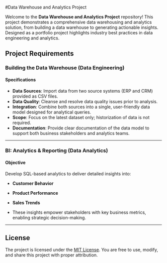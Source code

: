 #Data Warehouse and Analytics Project

Welcome to the **Data Warehouse and Analytics Project** repository!
This project demonstrates a comprehensive data warehousing and analytics solution, from building a data warehouse to generating actionable insights. Designed as a portfolio project highlights industry best practices in data engineering and analytics.

## Project Requirements

### Building the Data Warehouse (Data Engineering)

#### Specifications
  - **Data Sources**: Import data from two source systems (ERP and CRM) provided as CSV files.
  - **Data Quality**: Cleanse and resolve data quality issues prior to analysis.
  - **Integration**: Combine both sources into a single, user-friendly data model designed for analytical queries.
  - **Scope**: Focus on the latest dataset only; historization of data is not required.
  - **Documentation**: Provide clear documentation of the data model to support both business stakeholders and analytics teams.

  ---

  ### BI: Analytics & Reporting (Data Analytics)

  #### Objective
  Develop SQL-based analytics to deliver detailed insights into:
  - **Customer Behavior**
  - **Product Performance**
  - **Sales Trends**

  - These insights empower stakeholders with key business metrics, enabling strategic decision-making.

 ---

 ## License
 The project is licensed under the [MIT License](LICENSE). You are free to use, modify, and share this project with proper attribution.

  
